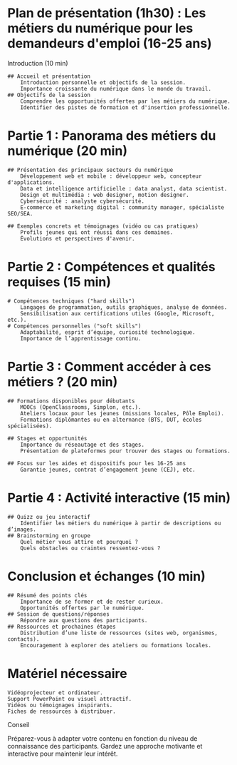 # Plan de présentation (1h30) : Les métiers du numérique pour les demandeurs d'emploi (16-25 ans)
Introduction (10 min)

    ## Accueil et présentation
        Introduction personnelle et objectifs de la session.
        Importance croissante du numérique dans le monde du travail.
    ## Objectifs de la session
        Comprendre les opportunités offertes par les métiers du numérique.
        Identifier des pistes de formation et d'insertion professionnelle.

# Partie 1 : Panorama des métiers du numérique (20 min)

    ## Présentation des principaux secteurs du numérique
        Développement web et mobile : développeur web, concepteur d'applications.
        Data et intelligence artificielle : data analyst, data scientist.
        Design et multimédia : web designer, motion designer.
        Cybersécurité : analyste cybersécurité.
        E-commerce et marketing digital : community manager, spécialiste SEO/SEA.

    ## Exemples concrets et témoignages (vidéo ou cas pratiques)
        Profils jeunes qui ont réussi dans ces domaines.
        Évolutions et perspectives d'avenir.

# Partie 2 : Compétences et qualités requises (15 min)

    # Compétences techniques ("hard skills")
        Langages de programmation, outils graphiques, analyse de données.
        Sensibilisation aux certifications utiles (Google, Microsoft, etc.).
    # Compétences personnelles ("soft skills")
        Adaptabilité, esprit d’équipe, curiosité technologique.
        Importance de l’apprentissage continu.

# Partie 3 : Comment accéder à ces métiers ? (20 min)

    ## Formations disponibles pour débutants
        MOOCs (OpenClassrooms, Simplon, etc.).
        Ateliers locaux pour les jeunes (missions locales, Pôle Emploi).
        Formations diplômantes ou en alternance (BTS, DUT, écoles spécialisées).

    ## Stages et opportunités
        Importance du réseautage et des stages.
        Présentation de plateformes pour trouver des stages ou formations.

    ## Focus sur les aides et dispositifs pour les 16-25 ans
        Garantie jeunes, contrat d’engagement jeune (CEJ), etc.

# Partie 4 : Activité interactive (15 min)

    ## Quizz ou jeu interactif
        Identifier les métiers du numérique à partir de descriptions ou d’images.
    ## Brainstorming en groupe
        Quel métier vous attire et pourquoi ?
        Quels obstacles ou craintes ressentez-vous ?

# Conclusion et échanges (10 min)

    ## Résumé des points clés
        Importance de se former et de rester curieux.
        Opportunités offertes par le numérique.
    ## Session de questions/réponses
        Répondre aux questions des participants.
    ## Ressources et prochaines étapes
        Distribution d’une liste de ressources (sites web, organismes, contacts).
        Encouragement à explorer des ateliers ou formations locales.

# Matériel nécessaire

    Vidéoprojecteur et ordinateur.
    Support PowerPoint ou visuel attractif.
    Vidéos ou témoignages inspirants.
    Fiches de ressources à distribuer.

Conseil

Préparez-vous à adapter votre contenu en fonction du niveau de connaissance des participants. Gardez une approche motivante et interactive pour maintenir leur intérêt.
